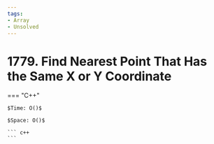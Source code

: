 ```yaml
---
tags:
- Array
- Unsolved
---
```



# 1779. Find Nearest Point That Has the Same X or Y Coordinate

=== "C++"

    $Time: O()$

    $Space: O()$

    ``` c++
    ```